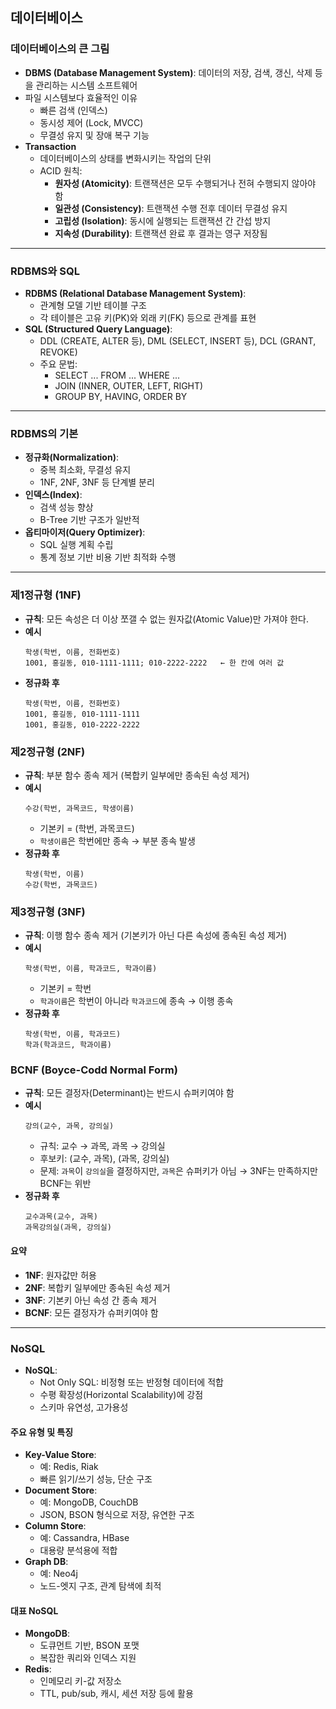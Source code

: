 ## 데이터베이스

### 데이터베이스의 큰 그림
- **DBMS (Database Management System)**: 데이터의 저장, 검색, 갱신, 삭제 등을 관리하는 시스템 소프트웨어
- 파일 시스템보다 효율적인 이유
  - 빠른 검색 (인덱스)
  - 동시성 제어 (Lock, MVCC)
  - 무결성 유지 및 장애 복구 기능
- **Transaction**
  - 데이터베이스의 상태를 변화시키는 작업의 단위
  - ACID 원칙:
    - **원자성 (Atomicity)**: 트랜잭션은 모두 수행되거나 전혀 수행되지 않아야 함
    - **일관성 (Consistency)**: 트랜잭션 수행 전후 데이터 무결성 유지
    - **고립성 (Isolation)**: 동시에 실행되는 트랜잭션 간 간섭 방지
    - **지속성 (Durability)**: 트랜잭션 완료 후 결과는 영구 저장됨

---

### RDBMS와 SQL

- **RDBMS (Relational Database Management System)**:
  - 관계형 모델 기반 테이블 구조
  - 각 테이블은 고유 키(PK)와 외래 키(FK) 등으로 관계를 표현
- **SQL (Structured Query Language)**:
  - DDL (CREATE, ALTER 등), DML (SELECT, INSERT 등), DCL (GRANT, REVOKE)
  - 주요 문법:
    - SELECT ... FROM ... WHERE ...
    - JOIN (INNER, OUTER, LEFT, RIGHT)
    - GROUP BY, HAVING, ORDER BY

---

### RDBMS의 기본

- **정규화(Normalization)**:
  - 중복 최소화, 무결성 유지
  - 1NF, 2NF, 3NF 등 단계별 분리
- **인덱스(Index)**:
  - 검색 성능 향상
  - B-Tree 기반 구조가 일반적
- **옵티마이저(Query Optimizer)**:
  - SQL 실행 계획 수립
  - 통계 정보 기반 비용 기반 최적화 수행

---

### **제1정규형 (1NF)**
- **규칙**: 모든 속성은 더 이상 쪼갤 수 없는 원자값(Atomic Value)만 가져야 한다.
- **예시**
  ```
  학생(학번, 이름, 전화번호)
  1001, 홍길동, 010-1111-1111; 010-2222-2222   ← 한 칸에 여러 값
  ```
- **정규화 후**
  ```
  학생(학번, 이름, 전화번호)
  1001, 홍길동, 010-1111-1111
  1001, 홍길동, 010-2222-2222
  ```
### **제2정규형 (2NF)**
- **규칙**: 부분 함수 종속 제거 (복합키 일부에만 종속된 속성 제거)
- **예시**
  ```
  수강(학번, 과목코드, 학생이름)
  ```
  - 기본키 = (학번, 과목코드)
  - `학생이름`은 학번에만 종속 → 부분 종속 발생
- **정규화 후**
  ```
  학생(학번, 이름)
  수강(학번, 과목코드)
  ```

### **제3정규형 (3NF)**
- **규칙**: 이행 함수 종속 제거 (기본키가 아닌 다른 속성에 종속된 속성 제거)
- **예시**
  ```
  학생(학번, 이름, 학과코드, 학과이름)
  ```
  - 기본키 = 학번
  - `학과이름`은 학번이 아니라 `학과코드`에 종속 → 이행 종속
- **정규화 후**
  ```
  학생(학번, 이름, 학과코드)
  학과(학과코드, 학과이름)
  ```
### **BCNF (Boyce-Codd Normal Form)**
- **규칙**: 모든 결정자(Determinant)는 반드시 슈퍼키여야 함
- **예시**
  ```
  강의(교수, 과목, 강의실)
  ```
  - 규칙: 교수 → 과목, 과목 → 강의실
  - 후보키: (교수, 과목), (과목, 강의실)
  - 문제: `과목`이 `강의실`을 결정하지만, `과목`은 슈퍼키가 아님 → 3NF는 만족하지만 BCNF는 위반
- **정규화 후**
  ```
  교수과목(교수, 과목)
  과목강의실(과목, 강의실)
  ```

#### 요약
- **1NF**: 원자값만 허용
- **2NF**: 복합키 일부에만 종속된 속성 제거
- **3NF**: 기본키 아닌 속성 간 종속 제거
- **BCNF**: 모든 결정자가 슈퍼키여야 함
---

### NoSQL

- **NoSQL**:
  - Not Only SQL: 비정형 또는 반정형 데이터에 적합
  - 수평 확장성(Horizontal Scalability)에 강점
  - 스키마 유연성, 고가용성

#### 주요 유형 및 특징

- **Key-Value Store**:
  - 예: Redis, Riak
  - 빠른 읽기/쓰기 성능, 단순 구조
- **Document Store**:
  - 예: MongoDB, CouchDB
  - JSON, BSON 형식으로 저장, 유연한 구조
- **Column Store**:
  - 예: Cassandra, HBase
  - 대용량 분석용에 적합
- **Graph DB**:
  - 예: Neo4j
  - 노드-엣지 구조, 관계 탐색에 최적

#### 대표 NoSQL

- **MongoDB**:
  - 도큐먼트 기반, BSON 포맷
  - 복잡한 쿼리와 인덱스 지원
- **Redis**:
  - 인메모리 키-값 저장소
  - TTL, pub/sub, 캐시, 세션 저장 등에 활용
  